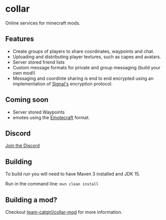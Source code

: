 # collar

Online services for minecraft mods.

## Features
* Create groups of players to share coordinates, waypoints and chat.
* Uploading and distributing player textures, such as capes and avatars.
* Server stored friend lists
* Custom message formats for private and group messaging (build your own mod!)
* Messaging and coordinte sharing is end to end encrypted using an implementation of [Signal's](https://signal.org) encryption protocol.

## Coming soon
* Server stored Waypoints
* emotes using the [Emotecraft](https://github.com/KosmX/emotes) format.

## Discord
[Join the Discord](https://discord.gg/EG2e9dkPBf)

## Building
To build run you will need to have Maven 3 installed and JDK 15.

Run in the command line:
`mvn clean install`

## Building a mod?

Checkout [team-catgirl/collar-mod](https://github.com/team-catgirl/collar-mod) for more information.
